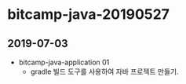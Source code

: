 # bitcamp-java-20190527

## 2019-07-03

- bitcamp-java-application 01
    - gradle 빌드 도구를 사용하여 자바 프로젝트 만들기.
